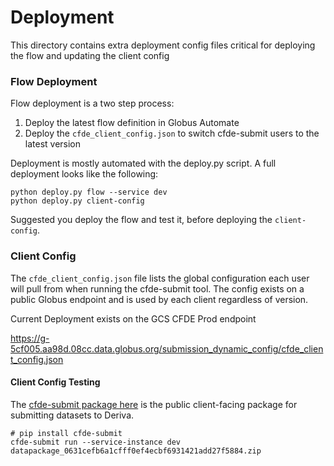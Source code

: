 # Deployment

This directory contains extra deployment config files critical for deploying
the flow and updating the client config

### Flow Deployment

Flow deployment is a two step process:

1. Deploy the latest flow definition in Globus Automate
1. Deploy the `cfde_client_config.json` to switch cfde-submit users to the latest version

Deployment is mostly automated with the deploy.py script. A full deployment
looks like the following:

    python deploy.py flow --service dev
    python deploy.py client-config
    
Suggested you deploy the flow and test it, before deploying the `client-config`.

### Client Config

The ``cfde_client_config.json`` file lists the global configuration each user
will pull from when running the cfde-submit tool. The config exists on a
public Globus endpoint and is used by each client regardless of version.

Current Deployment exists on the GCS CFDE Prod endpoint

https://g-5cf005.aa98d.08cc.data.globus.org/submission_dynamic_config/cfde_client_config.json

#### Client Config Testing

The [cfde-submit package here](https://github.com/nih-cfde/cfde-submit) is the public
client-facing package for submitting datasets to Deriva. 

```
# pip install cfde-submit
cfde-submit run --service-instance dev datapackage_0631cefb6a1cfff0ef4ecbf6931421add27f5884.zip
```
